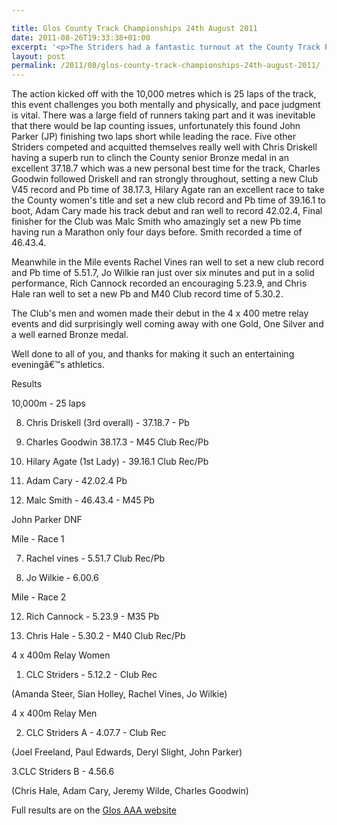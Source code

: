 ```yaml
---

title: Glos County Track Championships 24th August 2011
date: 2011-08-26T19:33:38+01:00
excerpt: '<p>The Striders had a fantastic turnout at the County Track Part three championships held at the POWS on Wednesday 24th August. The club clinched several county medals at team and individual level, and there were many Club records and Pb times set.</p>'
layout: post
permalink: /2011/08/glos-county-track-championships-24th-august-2011/
---
```

</p> 

The action kicked off with the 10,000 metres which is 25 laps of the track, this event challenges you both mentally and physically, and pace judgment is vital. There was a large field of runners taking part and it was inevitable that there would be lap counting issues, unfortunately this found John Parker (JP) finishing two laps short while leading the race. Five other Striders competed and acquitted themselves really well with Chris Driskell having a superb run to clinch the County senior Bronze medal in an excellent 37.18.7 which was a new personal best time for the track, Charles Goodwin followed Driskell and ran strongly throughout, setting a new Club V45 record and Pb time of 38.17.3, Hilary Agate ran an excellent race to take the County women's title and set a new club record and Pb time of 39.16.1 to boot, Adam Cary made his track debut and ran well to record 42.02.4, Final finisher for the Club was Malc Smith who amazingly set a new Pb time having run a Marathon only four days before. Smith recorded a time of 46.43.4.

Meanwhile in the Mile events Rachel Vines ran well to set a new club record and Pb time of 5.51.7, Jo Wilkie ran just over six minutes and put in a solid performance, Rich Cannock recorded an encouraging 5.23.9, and Chris Hale ran well to set a new Pb and M40 Club record time of 5.30.2.

The Club's men and women made their debut in the 4 x 400 metre relay events and did surprisingly well coming away with one Gold, One Silver and a well earned Bronze medal.

Well done to all of you, and thanks for making it such an entertaining eveningâ€™s athletics.

Results

10,000m - 25 laps

8. Chris Driskell (3rd overall) - 37.18.7 - Pb

9. Charles Goodwin 38.17.3 - M45 Club Rec/Pb 

11. Hilary Agate (1st Lady) - 39.16.1 Club Rec/Pb

15. Adam Cary - 42.02.4 Pb

18. Malc Smith - 46.43.4 - M45 Pb

John Parker DNF

Mile - Race 1

7. Rachel vines - 5.51.7 Club Rec/Pb

8. Jo Wilkie - 6.00.6

Mile - Race 2

12. Rich Cannock - 5.23.9 - M35 Pb

13. Chris Hale - 5.30.2 - M40 Club Rec/Pb

4 x 400m Relay Women

1. CLC Striders - 5.12.2 - Club Rec

(Amanda Steer, Sian Holley, Rachel Vines, Jo Wilkie)

4 x 400m Relay Men

2. CLC Striders A - 4.07.7 - Club Rec

(Joel Freeland, Paul Edwards, Deryl Slight, John Parker)

3.CLC Striders B - 4.56.6

(Chris Hale, Adam Cary, Jeremy Wilde, Charles Goodwin)

Full results are on the <a href="http://www.glosaaa.org.uk/GAAA_newresultstable.htm" target="_blank" rel="nofollow">Glos AAA website</a>